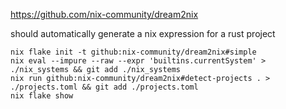 https://github.com/nix-community/dream2nix

should automatically generate a nix expression for a rust project



```
nix flake init -t github:nix-community/dream2nix#simple
nix eval --impure --raw --expr 'builtins.currentSystem' > ./nix_systems && git add ./nix_systems
nix run github:nix-community/dream2nix#detect-projects . > ./projects.toml && git add ./projects.toml
nix flake show
```

